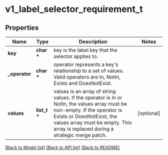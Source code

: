 # v1_label_selector_requirement_t

## Properties
Name | Type | Description | Notes
------------ | ------------- | ------------- | -------------
**key** | **char \*** | key is the label key that the selector applies to. | 
**_operator** | **char \*** | operator represents a key&#39;s relationship to a set of values. Valid operators are In, NotIn, Exists and DoesNotExist. | 
**values** | **list_t \*** | values is an array of string values. If the operator is In or NotIn, the values array must be non-empty. If the operator is Exists or DoesNotExist, the values array must be empty. This array is replaced during a strategic merge patch. | [optional] 

[[Back to Model list]](../README.md#documentation-for-models) [[Back to API list]](../README.md#documentation-for-api-endpoints) [[Back to README]](../README.md)



